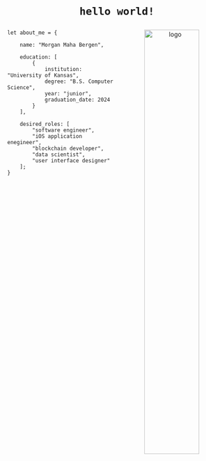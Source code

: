 <h1 align="center">
    
    hello world!
    
</h1>

<p align="center">
    <img align="right" src="https://github.com/MorganBergen/MorganBergen/blob/main/logo.gif" alt="logo" width=50%>
</p>

<div align="left" width=50%>
    
    let about_me = {

        name: "Morgan Maha Bergen",

        education: [
            {
                institution: "University of Kansas",
                degree: "B.S. Computer Science",
                year: "junior",
                graduation_date: 2024
            }
        ],

        desired_roles: [
            "software engineer",
            "iOS application enegineer",
            "blockchain developer",
            "data scientist",
            "user interface designer"
        ];
    }
    
</div>
